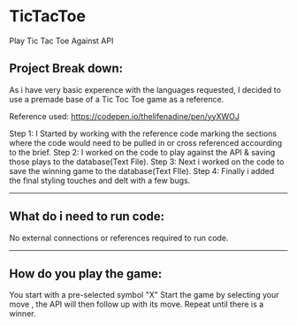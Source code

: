 # TicTacToe
Play Tic Tac Toe Against API

Project Break down: 
--------------------------------------------------------------------------
As i have very basic experence with the languages requested, I decided to use a premade base of a Tic Toc Toe game as a reference. 

Reference used: https://codepen.io/thelifenadine/pen/yyXWOJ

Step 1: I Started by working with the reference code  marking the sections where the code would need to be pulled in or cross referenced accourding to the brief. 
Step 2: I worked on the code to play against the API & saving those plays to the database(Text File). 
Step 3: Next i worked on the code to save the winning game to the database(Text FIle).
Step 4: Finally i added the final styling touches and delt with a few bugs. 

--------------------------------------------------------------------------
What do i need to run code:
--------------------------------------------------------------------------
No external connections or references required to run code.

--------------------------------------------------------------------------
How do you play the game: 
--------------------------------------------------------------------------
You start with a pre-selected symbol "X" 
Start the game by selecting your move , the API will then follow up with its move. 
Repeat until there is a winner. 

